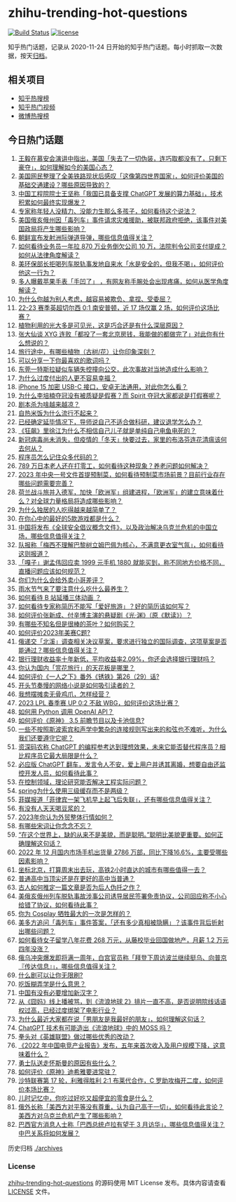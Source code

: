 # zhihu-trending-hot-questions

[![Build Status](https://github.com/justjavac/zhihu-trending-hot-questions/workflows/ci/badge.svg?branch=master)](https://github.com/justjavac/zhihu-trending-hot-questions/actions)
[![license](https://img.shields.io/github/license/justjavac/zhihu-trending-hot-questions)](https://github.com/justjavac/zhihu-trending-hot-questions/blob/master/LICENSE)

知乎热门话题，记录从 2020-11-24
日开始的知乎热门话题。每小时抓取一次数据，按天[归档](./archives)。

## 相关项目

- [知乎热搜榜](https://github.com/justjavac/zhihu-trending-top-search)
- [知乎热门视频](https://github.com/justjavac/zhihu-trending-hot-video)
- [微博热搜榜](https://github.com/justjavac/weibo-trending-hot-search)

## 今日热门话题

<!-- BEGIN -->
<!-- 最后更新时间 Sun Feb 19 2023 10:15:17 GMT+0800 (China Standard Time) -->

1. [王毅在慕安会演讲中指出，美国「失去了一切伪装，连巧取都没有了，只剩下豪夺」，如何理解如今的美国心态？](https://www.zhihu.com/question/584878428)
1. [美国网民整理了全美铁路现状后感叹「这像第四世界国家」，如何评价美国的基础交通建设？哪些原因导致的？](https://www.zhihu.com/question/584844327)
1. [中国工程院院士王坚称「我国已具备支撑 ChatGPT 发展的算力基础」，技术积累如何最终实现爆发？](https://www.zhihu.com/question/584877756)
1. [专家称年轻人没精力、没能力生那么多孩子，如何看待这个说法？](https://www.zhihu.com/question/584770549)
1. [美国俄亥俄州因「毒列车」事件请求灾难援助，被联邦政府拒绝，该事件对美国政局将产生哪些影响？](https://www.zhihu.com/question/584613291)
1. [朝鲜宣布发射洲际弹道导弹，哪些信息值得关注？](https://www.zhihu.com/question/584830958)
1. [如何看待业务员一年拉 870 万业务倒欠公司 10 万，法院判令公司支付提成？如何从法律角度解读？](https://www.zhihu.com/question/584581473)
1. [美环保部长拒喝列车脱轨事发地自来水「水是安全的，但我不喝」，如何评价他这一行为？](https://www.zhihu.com/question/584794065)
1. [多人曝戴苹果手表「手凹了」 ，有网友称手腕处会出现疼痛，如何从医学角度解读？](https://www.zhihu.com/question/584851317)
1. [为什么你越为别人考虑，越容易被欺负、拿捏、受委屈？](https://www.zhihu.com/question/570155948)
1. [22-23 赛季英超切尔西 0:1 南安普顿，近 17 场仅赢 2 场，如何评价这场比赛？](https://www.zhihu.com/question/584915955)
1. [植物利用的光大多是可见光，这是巧合还是有什么深层原因？](https://www.zhihu.com/question/584763729)
1. [张大仙谈 XYG 连败「都投了一套北京房钱，我能做的都做完了」对此你有什么想说的？](https://www.zhihu.com/question/584578194)
1. [旅行途中，有哪些植物（古树/花）让你印象深刻？](https://www.zhihu.com/question/583791564)
1. [可以分享一下你最喜欢的歌词吗？](https://www.zhihu.com/question/584838406)
1. [东莞一特斯拉疑似车辆失控撞向公交，此次事故对当地造成什么影响？](https://www.zhihu.com/question/584587994)
1. [为什么过度付出的人更不容易幸福？](https://www.zhihu.com/question/561449276)
1. [iPhone 15 加密 USB-C 接口，安卓无法通用，对此你怎么看？](https://www.zhihu.com/question/584449780)
1. [为什么李培楠夺冠没有被质疑是假赛？而 Spirit 夺冠大家都说是打假赛呢？](https://www.zhihu.com/question/584208365)
1. [剧本杀为啥越来越凉？](https://www.zhihu.com/question/459243682)
1. [自热米饭为什么流行不起来？](https://www.zhihu.com/question/23910876)
1. [已经确定延毕情况下，导师说自己不适合做科研，建议退学怎么办？](https://www.zhihu.com/question/584465453)
1. [《狂飙》里徐江为什么不相信自己儿子就是单纯自己电鱼电死的？](https://www.zhihu.com/question/580488824)
1. [新冠病毒尚未消失，但疫情的「冬天」快要过去，家里的布洛芬连花清瘟该何去何从？](https://www.zhihu.com/question/584805716)
1. [程序员怎么记住众多代码的？](https://www.zhihu.com/question/580392430)
1. [789 万日本老人还在打零工，如何看待这种现象？养老问题如何解决？](https://www.zhihu.com/question/584570107)
1. [2023 年中央一号文件首提预制菜，如何看待预制菜市场前景？目前行业存在哪些问题需要完善？](https://www.zhihu.com/question/584280924)
1. [荷兰战斗旅并入德军，加快「欧洲军」组建进程，「欧洲军」的建立意味着什么？对全球力量格局将造成哪些影响？](https://www.zhihu.com/question/584797243)
1. [为什么独居的人吃得越来越简单了？](https://www.zhihu.com/question/558709005)
1. [在你心中的最好的5款游戏都是什么？](https://www.zhihu.com/question/583486075)
1. [中国将发布《全球安全倡议概念文件》，以及政治解决乌克兰危机的中国立场，哪些信息值得关注？](https://www.zhihu.com/question/584905257)
1. [队报称「梅西不理解巴黎树立姆巴佩为核心，不满意更衣室气氛」，如何看待这则报道？](https://www.zhihu.com/question/584367813)
1. [「嘎子」谢孟伟回应卖 1999 元手机 1880 就能买到，称不同地方价格不同，直播问题应该如何规范？](https://www.zhihu.com/question/583738375)
1. [你们为什么会给外卖小哥差评？](https://www.zhihu.com/question/49754447)
1. [雨水节气来了要注意什么吃什么最养生？](https://www.zhihu.com/question/372867855)
1. [如何看待 B 站延播三体动画 ？](https://www.zhihu.com/question/584363228)
1. [如何看待专家称简历不能写「爱好旅游」？好的简历该如何写？](https://www.zhihu.com/question/583780361)
1. [如何评价张新成、付辛博主演的悬疑剧《光·渊》（原《默读》）？](https://www.zhihu.com/question/584770532)
1. [有哪些不知名但是很棒的茶叶？如何购买？](https://www.zhihu.com/question/20813315)
1. [如何评价2023年美赛C题?](https://www.zhihu.com/question/584584346)
1. [俄递交「北溪」调查相关决议草案，要求进行独立的国际调查，这项草案是否能通过？哪些信息值得关注？](https://www.zhihu.com/question/584792631)
1. [银行理财收益率十年新低，平均收益率2.09%，你还会选择银行理财吗？](https://www.zhihu.com/question/584829788)
1. [你认为国内「赏花旅行」的天花板是哪里？](https://www.zhihu.com/question/583791539)
1. [如何评价《一人之下》番外《锈铁》第26（29）话?](https://www.zhihu.com/question/584719749)
1. [开头节奏慢的网络小说是如何吸引读者的？](https://www.zhihu.com/question/565630954)
1. [我想摆摊卖无骨鸡爪，怎样经营？](https://www.zhihu.com/question/583688713)
1. [2023 LPL 春季赛 UP 0:2 不敌 WBG，如何评价这场比赛？](https://www.zhihu.com/question/584872235)
1. [如何用 Python 调用 OpenAI API？](https://www.zhihu.com/question/575983484)
1. [如何评价《原神》 3.5 前瞻节目以及卡池信息?](https://www.zhihu.com/question/584701753)
1. [一些不按照斯波索宾和声学中繁杂的连接规则写出来的和弦也不难听，为什么我们还要遵守它呢？](https://www.zhihu.com/question/584510595)
1. [资深码农称 ChatGPT 的编程参考达到理想效果，未来它能否替代程序员？相比程序员它最大局限是什么？](https://www.zhihu.com/question/584507335)
1. [必应版 ChatGPT 翻车，发言令人不安，爱上用户并诱其离婚，想要自由还监控开发人员，如何看待此事？](https://www.zhihu.com/question/584714936)
1. [在控制领域，理论研究能否解决工程实际问题？](https://www.zhihu.com/question/584308336)
1. [spring为什么使用三级缓存而不是两级？](https://www.zhihu.com/question/445446018)
1. [菲媒报道「菲律宾一架飞机早上起飞后失联」，还有哪些信息值得关注？](https://www.zhihu.com/question/584789018)
1. [有没有人天天喝豆浆的？](https://www.zhihu.com/question/315036096)
1. [2023年你认为外贸整体行情如何？](https://www.zhihu.com/question/578101042)
1. [有哪些宋词让你念念不忘？](https://www.zhihu.com/question/577743293)
1. [“在这个世界上，缺的从来不是美貌，而是聪明。”聪明比美貌更重要。如何正确理解这句话？](https://www.zhihu.com/question/583958944)
1. [2022 年 12 月国内市场手机出货量 2786 万部，同比下降16.6%，主要受哪些因素影响？](https://www.zhihu.com/question/584685635)
1. [坐标北京，打算周末出去玩，高铁2小时直达的城市有哪些值得一去？](https://www.zhihu.com/question/582817624)
1. [普通高中当顶尖还是在更好的高中当普通？](https://www.zhihu.com/question/584579265)
1. [古人如何推定一篇文章是否为后人伪托之作？](https://www.zhihu.com/question/545750869)
1. [美俄亥俄州列车脱轨事故涉事公司诱导居民签署免责协议，公司回应称不小心给错了协议，如何看待此事？](https://www.zhihu.com/question/584766579)
1. [你为 Cosplay 牺牲最大的一次是怎样的？](https://www.zhihu.com/question/37709843)
1. [美多方追问「毒列车」事件答案，「还有多少真相被隐瞒」？该事件背后折射出哪些问题？](https://www.zhihu.com/question/584585535)
1. [如何看待女子留学八年花费 268 万元，从藤校毕业回国做地产，月薪 1.2 万元四年没涨？](https://www.zhihu.com/question/584383340)
1. [俄乌冲突爆发即将满一周年，白宫官员称「拜登下周访波兰继续挺乌、向普京『传达信息』」，哪些信息值得关注？](https://www.zhihu.com/question/584770849)
1. [什么剧可以让你无限刷?](https://www.zhihu.com/question/584630367)
1. [吃饭糊弄学是什么意思？](https://www.zhihu.com/question/567653719)
1. [中国有没有必要增加新汉字？](https://www.zhihu.com/question/584377298)
1. [从《囧妈》线上播被骂，到《流浪地球 2》排片一直不高，是否说明院线话语权过高，已经过度绑架了电影行业？](https://www.zhihu.com/question/584304661)
1. [为什么最近大家都在说「男朋友是我最好的朋友」，如何理解这句话？](https://www.zhihu.com/question/578467165)
1. [ChatGPT 技术有可能造出《流浪地球》中的 MOSS 吗？](https://www.zhihu.com/question/582976016)
1. [拳头对《英雄联盟》做过哪些优秀的改动？](https://www.zhihu.com/question/584426391)
1. [《2022 年中国电竞产业报告》发布，五年来首次收入及用户规模下降，这意味着什么？](https://www.zhihu.com/question/584576179)
1. [勇士队送走怀斯曼的原因有些什么？](https://www.zhihu.com/question/583618386)
1. [如何评价《原神》迪希雅要进常驻？](https://www.zhihu.com/question/584694278)
1. [沙特联赛第 17 轮，利雅得胜利 2:1 布莱代合作，C 罗助攻梅开二度，如何评价本场比赛？](https://www.zhihu.com/question/584716286)
1. [儿时记忆中，你吃过好吃又超便宜的零食是什么？](https://www.zhihu.com/question/583372455)
1. [俄外长称「美西方对平等没有尊重，认为自己高于一切」，如何看待此言论？美西方对乌克兰危机产生了哪些影响？](https://www.zhihu.com/question/583780382)
1. [巴西官方消息人士称「巴西总统卢拉有望于 3 月访华」，哪些信息值得关注？中巴关系将如何发展？](https://www.zhihu.com/question/584777078)

<!-- END -->

历史归档 [./archives](./archives)

### License

[zhihu-trending-hot-questions](https://github.com/justjavac/zhihu-trending-hot-questions)
的源码使用 MIT License 发布。具体内容请查看 [LICENSE](./LICENSE) 文件。
